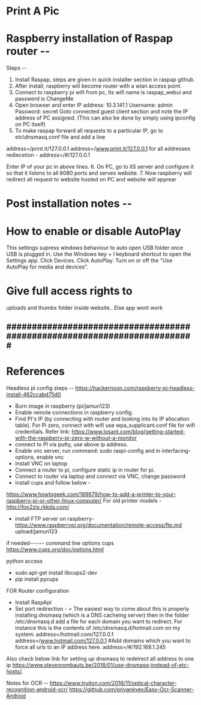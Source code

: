 # Print A Pic 

# Raspberry installation of Raspap router --
Steps --
1. Install Raspap, steps are given in quick installer section in raspap github.
2. After install, raspberry will become router with a wlan access point.
3. Connect to raspberry pi wifi from pc, Its wifi name is raspap_webui and password is ChangeMe
4. Open browser and enter IP address: 10.3.141.1
Username: admin
Password: secret
Goto connected guest client section and note the IP address of PC assigned. (This can also be done by simply using ipconfig on PC itself)
5. To make raspap forward all requests to a particular IP, go to etc\dnsmasq.conf file and add a line 

address=/print.it/127.0.0.1
address=/www.print.it/127.0.0.1
for all addresses rediecetion -
address=/#/127.0.0.1

Enter IP of your pc in above lines.
6. On PC, go to IIS server and configure it so that it listens to all 8080 ports and serves website.
7. Now raspberry will redirect all request to website hosted on PC and website will apprear
  


# Post installation notes -- 

# How to enable or disable AutoPlay
This settings supress windows behaviour to auto open USB folder once USB is plugged in.
Use the Windows key + I keyboard shortcut to open the Settings app.
Click Devices.
Click AutoPlay.
Turn on or off the "Use AutoPlay for media and devices".

# Give full access rights to
uploads and thumbs folder inside website.. Else app wont work



#########################################################################
------------------------------------------------------------------------------------------------------------
# References

Headless pi config steps --
https://hackernoon.com/raspberry-pi-headless-install-462ccabd75d0

- Burn image in raspberry (pi/jamun123)
- Enable remote connections in raspberry config.
- Find PI's IP (by connecting with router and looking into its IP allocation table). For Pi zero, connect with wifi use wpa_supplicant.conf file for wifi credentials. Refer link: https://www.losant.com/blog/getting-started-with-the-raspberry-pi-zero-w-without-a-monitor
- connect to PI via putty, use above ip address.
- Enable vnc server, run command: sudo raspi-config and in interfacing-options, enable vnc
- Install VNC on laptop
- Connect a router to pi, configure static ip in router for pi.
- Connect to router via laptop and connect via VNC, change password
- install cups and follow below -

https://www.howtogeek.com/169679/how-to-add-a-printer-to-your-raspberry-pi-or-other-linux-computer/
For old printer models - http://foo2zjs.rkkda.com/

- install FTP server on raspberry-
https://www.raspberrypi.org/documentation/remote-access/ftp.md
upload/jamun123

if needed------
command line options cups
https://www.cups.org/doc/options.html

python access
- sudo apt-get install libcups2-dev
- pip install pycups

FOR Router configuration
- Install RaspApi
- Set port redirection - > 
The easiest way to come about this is properly installing dnsmasq (which is a DNS cacheing server) then in the folder /etc/dnsmasq.d add a file for each domain you want to redirect.
For instance this is the contents of /etc/dnsmasq.d/hotmail.com on my system:
address=/hotmail.com/127.0.0.1
address=/www.hotmail.com/127.0.0.1
#Add domains which you want to force all urls to an IP address here.
address=/#/192.168.1.245

Also check below link for setting up dnsmasq to redeirect all address to one ip
https://www.stevenrombauts.be/2018/01/use-dnsmasq-instead-of-etc-hosts/.

Notes for OCR --
https://www.truiton.com/2016/11/optical-character-recognition-android-ocr/
https://github.com/priyankvex/Easy-Ocr-Scanner-Android
